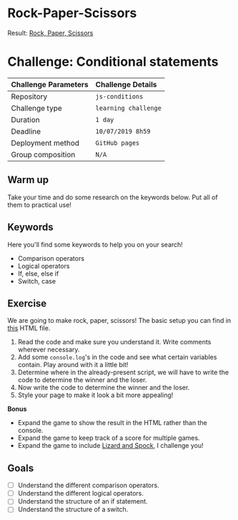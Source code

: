 # Rock-Paper-Scissors

 Result: [Rock, Paper, Scissors](https://birthelambrechts.github.io/Javascript/Rock-Paper-Scissors)


# Challenge: Conditional statements

|Challenge Parameters  |Challenge Details              |
|:---------------------|:------------------------------|
|Repository            |`js-conditions`                |
|Challenge type        |`learning challenge`           |
|Duration              |`1 day`                        |
|Deadline              |`10/07/2019 8h59`              |
|Deployment method     |`GitHub pages`                 |
|Group composition     |`N/A`                          |

## Warm up

Take your time and do some research on the keywords below. Put all of them to practical use!

## Keywords

Here you'll find some keywords to help you on your search!

* Comparison operators
* Logical operators
* If, else, else if
* Switch, case

## Exercise

We are going to make rock, paper, scissors! The basic setup you can find in [this](./index.html) HTML file.

1. Read the code and make sure you understand it. Write comments wherever necessary.
1. Add some `console.log`'s in the code and see what certain variables contain. Play around with it a little bit!
1. Determine where in the already-present script, we will have to write the code to determine the winner and the loser.
1. Now write the code to determine the winner and the loser.
1. Style your page to make it look a bit more appealing!

**Bonus**
* Expand the game to show the result in the HTML rather than the console.
* Expand the game to keep track of a score for multiple games.
* Expand the game to include [Lizard and Spock](https://www.google.com/search?q=rock+paper+scissors+lizard+spock&tbm=isch&source=univ&sa=X&ved=2ahUKEwjet5utw6fjAhVJb1AKHcVADhwQsAR6BAgGEAE&biw=1012&bih=968#imgrc=8nOOjia3a3QwPM:), I challenge you!

## Goals

- [ ] Understand the different comparison operators.
- [ ] Understand the different logical operators.
- [ ] Understand the structure of an if statement.
- [ ] Understand the structure of a switch. 
